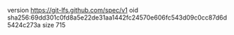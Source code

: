 version https://git-lfs.github.com/spec/v1
oid sha256:69dd301c0fd8a5e22de31aa1442fc24570e606fc543d09c0cc87d6d5424c273a
size 715
